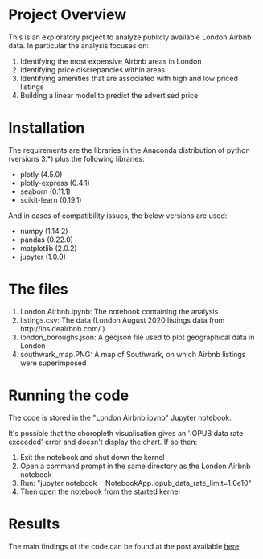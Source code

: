 # Project Overview
This is an exploratory project to analyze publicly available London Airbnb data. In particular the analysis focuses on:
<ol>
<li>Identifying the most expensive Airbnb areas in London </li>
<li>Identifying price discrepancies within areas</li>
<li>Identifying amenities that are associated with high and low priced listings</li>
<li>Building a linear model to predict the advertised price</li>
</ol>

# Installation
The requirements are the libraries in the Anaconda distribution of python (versions 3.*) plus the following libraries:
<ul>
<li>plotly (4.5.0)</li>
<li>plotly-express (0.4.1)</li>
<li>seaborn (0.11.1)</li>
<li>scikit-learn (0.19.1)</li>
</ul>

And in cases of compatibility issues, the below versions are used:
<ul>
<li>numpy (1.14.2)</li>
<li>pandas (0.22.0)</li>
<li>matplotlib (2.0.2)</li>
<li>jupyter (1.0.0)
</ul>

# The files
<ol>
<li>London Airbnb.ipynb: The notebook containing the analysis </li>
<li>listings.csv: The data (London August 2020 listings data from http://insideairbnb.com/ )</li>
<li>london_boroughs.json: A geojson file used to plot geographical data in London</li>
<li>southwark_map.PNG: A map of Southwark, on which Airbnb listings were superimposed</li>
</ol>


# Running the code
The code is stored in the "London Airbnb.ipynb"  Jupyter notebook.

 It's possible that the choropleth visualisation gives an 'IOPUB data rate exceeded' error and doesn't display the chart. If so then:

<ol>
<li>Exit the notebook and shut down the kernel</li>
<li>Open a command prompt in the same directory as the London Airbnb notebook</li>
<li>Run: "jupyter notebook --NotebookApp.iopub_data_rate_limit=1.0e10"  </li>
<li>Then open the notebook from the started kernel </li>
</ol>

# Results 
The main findings of the code can be found at the post available [here](https://medium.com/@Tasos1/airbnb-london-what-defines-the-price-ab283b0515ae)






